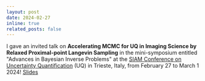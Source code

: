 ```yaml
---
layout: post
date: 2024-02-27
inline: true
related_posts: false
---
```


I gave an invited talk on <b>Accelerating MCMC for UQ in Imaging Science by Relaxed Proximal-point Langevin Sampling</b> in the mini-symposium entitled "Advances in Bayesian Inverse Problems" at the <a href="https://www.siam.org/conferences-events/past-event-archive/uq24/">SIAM Conference on Uncertainty Quantification</a> (UQ) in Trieste, Italy, from February 27 to March 1 2024! [Slides](/assets/pdf/IMLA_Talk_SIAM_UQ_2024.pdf)
